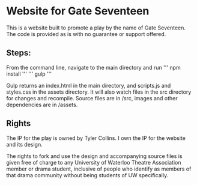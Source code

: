 # Website for Gate Seventeen

This is a website built to promote a play by the name of Gate Seventeen. The code is provided as is with no guarantee or support offered. 

## Steps:
From the command line, navigate to the main directory and run
'''
npm install
'''
'''
gulp
'''

Gulp returns an index.html in the main directory, and scripts.js and styles.css in the assets directory. It will also watch  files in the src directory for changes and recompile. 
Source files are in /src, images and other dependencies are in /assets. 

## Rights
The IP for the play is owned by Tyler Collins. I own the IP for the website and its design. 

The rights to fork and use the design and accompanying source files is given free of charge to any University of Waterloo Theatre Association member or drama student, inclusive of people who identify as members of that drama community without being students of UW specifically. 